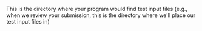 This is the directory where your program would find test input files (e.g., when we review your submission, this is the directory where we'll place our test input files in)

